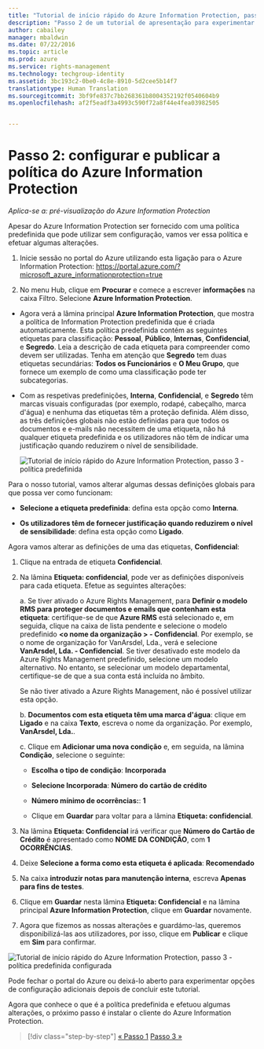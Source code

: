 ```yaml
---
title: "Tutorial de início rápido do Azure Information Protection, passo 2 | Azure Rights Management"
description: "Passo 2 de um tutorial de apresentação para experimentar rapidamente o Microsoft Azure Information Protection na sua organização com apenas 4 passos que devem demorar menos de 15 minutos."
author: cabailey
manager: mbaldwin
ms.date: 07/22/2016
ms.topic: article
ms.prod: azure
ms.service: rights-management
ms.technology: techgroup-identity
ms.assetid: 3bc193c2-0be0-4c8e-8910-5d2cee5b14f7
translationtype: Human Translation
ms.sourcegitcommit: 3bf9fe837c7bb268361b8004352192f0540604b9
ms.openlocfilehash: af2f5eadf3a4993c590f72a8f44e4fea03982505


---
```


# Passo 2: configurar e publicar a política do Azure Information Protection

*Aplica-se a: pré-visualização do Azure Information Protection*

Apesar do Azure Information Protection ser fornecido com uma política predefinida que pode utilizar sem configuração, vamos ver essa política e efetuar algumas alterações.

1. Inicie sessão no portal do Azure utilizando esta ligação para o Azure Information Protection: https://portal.azure.com/?microsoft_azure_informationprotection=true
 
2. No menu Hub, clique em **Procurar** e comece a escrever **informações** na caixa Filtro. Selecione **Azure Information Protection**.

- Agora verá a lâmina principal **Azure Information Protection**, que mostra a política de Information Protection predefinida que é criada automaticamente. Esta política predefinida contém as seguintes etiquetas para classificação: **Pessoal**, **Público**, **Internas**, **Confidencial**, e **Segredo**. Leia a descrição de cada etiqueta para compreender como devem ser utilizadas. Tenha em atenção que **Segredo** tem duas etiquetas secundárias: **Todos os Funcionários** e **O Meu Grupo**, que fornece um exemplo de como uma classificação pode ter subcategorias.

- Com as respetivas predefinições, **Interna**, **Confidencial**, e **Segredo** têm marcas visuais configuradas (por exemplo, rodapé, cabeçalho, marca d'água) e nenhuma das etiquetas têm a proteção definida. Além disso, as três definições globais não estão definidas para que todos os documentos e e-mails não necessitem de uma etiqueta, não há qualquer etiqueta predefinida e os utilizadores não têm de indicar uma justificação quando reduzirem o nível de sensibilidade.

    ![Tutorial de início rápido do Azure Information Protection, passo 3 - política predefinida](../media/info-protect-policy.png)

Para o nosso tutorial, vamos alterar algumas dessas definições globais para que possa ver como funcionam:

-  **Selecione a etiqueta predefinida**: defina esta opção como **Interna**.

- **Os utilizadores têm de fornecer justificação quando reduzirem o nível de sensibilidade**: defina esta opção como **Ligado**.

Agora vamos alterar as definições de uma das etiquetas, **Confidencial**:

1. Clique na entrada de etiqueta **Confidencial**.

2. Na lâmina **Etiqueta: confidencial**, pode ver as definições disponíveis para cada etiqueta. Efetue as seguintes alterações:

    a. Se tiver ativado o Azure Rights Management, para **Definir o modelo RMS para proteger documentos e emails que contenham esta etiqueta**: certifique-se de que **Azure RMS** está selecionado e, em seguida, clique na caixa de lista pendente e selecione o modelo predefinido **\<o nome da organização > - Confidencial**. Por exemplo, se o nome de organização for VanArsdel, Lda., verá e selecione **VanArsdel, Lda. - Confidencial**. Se tiver desativado este modelo da Azure Rights Management predefinido, selecione um modelo alternativo. No entanto, se selecionar um modelo departamental, certifique-se de que a sua conta está incluída no âmbito.

    Se não tiver ativado a Azure Rights Management, não é possível utilizar esta opção.

    b. **Documentos com esta etiqueta têm uma marca d'água**: clique em **Ligado** e na caixa **Texto**, escreva o nome da organização. Por exemplo, **VanArsdel, Lda.**. 

    c. Clique em **Adicionar uma nova condição** e, em seguida, na lâmina **Condição**, selecione o seguinte:

    - **Escolha o tipo de condição**: **Incorporada**

    - **Selecione Incorporada**: **Número do cartão de crédito**

    - **Número mínimo de ocorrências:**: **1**

    - Clique em **Guardar** para voltar para a lâmina **Etiqueta: confidencial**.

3. Na lâmina **Etiqueta: Confidencial** irá verificar que **Número do Cartão de Crédito** é apresentado como **NOME DA CONDIÇÃO**, com **1** **OCORRÊNCIAS**.

4. Deixe **Selecione a forma como esta etiqueta é aplicada**: **Recomendado**

5. Na caixa **introduzir notas para manutenção interna**, escreva **Apenas para fins de testes**.

6. Clique em **Guardar** nesta lâmina **Etiqueta: Confidencial** e na lâmina principal **Azure Information Protection**, clique em **Guardar** novamente.

7. Agora que fizemos as nossas alterações e guardámo-las, queremos disponibilizá-las aos utilizadores, por isso, clique em **Publicar** e clique em **Sim** para confirmar.

![Tutorial de início rápido do Azure Information Protection, passo 3 - política predefinida configurada](../media/info-protect-policy-configured.png)

Pode fechar o portal do Azure ou deixá-lo aberto para experimentar opções de configuração adicionais depois de concluir este tutorial.

Agora que conhece o que é a política predefinida e efetuou algumas alterações, o próximo passo é instalar o cliente do Azure Information Protection.


>[!div class="step-by-step"]
[&#171; Passo 1](infoprotect-tutorial-step1.md)
[Passo 3 &#187;](infoprotect-tutorial-step3.md)


<!--HONumber=Jul16_HO4-->


